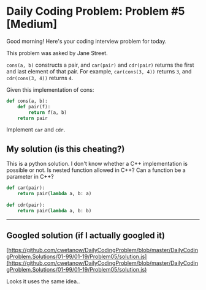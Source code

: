 # Daily Coding Problem: Problem #5 [Medium]

Good morning! Here's your coding interview problem for today.

This problem was asked by Jane Street.

`cons(a, b)` constructs a pair, and `car(pair)` and `cdr(pair)` returns the first and last element of that pair. For example, `car(cons(3, 4))` returns `3`, and `cdr(cons(3, 4))` returns `4`.

Given this implementation of cons:

```python
def cons(a, b):
    def pair(f):
        return f(a, b)
    return pair
```

Implement `car` and `cdr`.

## My solution (is this cheating?)

This is a python solution. I don't know whether a C++ implementation is possible or not. Is nested function allowed in C++? Can a function be a parameter in C++?

```python
def car(pair):
    return pair(lambda a, b: a)
    
def cdr(pair):
    return pair(lambda a, b: b)
```

----

## Googled solution (if I actually googled it)

[https://github.com/cwetanow/DailyCodingProblem/blob/master/DailyCodingProblem.Solutions/01-99/01-19/Problem05/solution.js](https://github.com/cwetanow/DailyCodingProblem/blob/master/DailyCodingProblem.Solutions/01-99/01-19/Problem05/solution.js)

Looks it uses the same idea..
